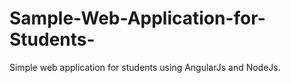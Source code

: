 # Sample-Web-Application-for-Students-
Simple web application for students using AngularJs and  NodeJs.
